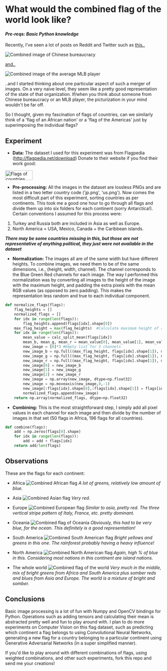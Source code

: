 # What would the combined flag of the world look like?

#### _Pre-reqs: Basic Python knowledge_

Recently, I've seen a lot of posts on Reddit and Twitter such as [this..](https://www.reddit.com/r/dataisbeautiful/comments/7815w6/the_average_face_of_chinese_bureacracy_oc/)

![Combined image of Chinese bureaucracy](/images/bureaucracy.png "Combined image of Chinese bureaucracy")

[and..](https://www.reddit.com/r/dataisbeautiful/comments/77m3hh/combined_faces_of_top_1800_mlb_major_league/)

![Combined image of the average MLB player](/images/mlb.png "Combined image of the average MLB player")


..and I started thinking about one particular aspect of such a merger of images. On a very naive level, they seem like a pretty good representation of the state of that organization. If/when you think about someone from Chinese bureaucracy or an MLB player, the picturization in your mind wouldn't be far off.

So I thought, given my fascination of flags of countries, can we similarly think of a 'flag of an African nation' or a 'flag of the Americas' just by superimposing the individual flags?

## Experiment

- __Data:__
The dataset I used for this experiment was from Flagpedia (http://flagpedia.net/download) Donate to their website if you find their work good:

<a href="http://flagpedia.net/"><img alt="Flags of countries" src="http://flagpedia.net/ico.gif" width="88" height="31" /></a>

- __Pre-processing:__
All the images in the dataset are lossless PNGs and are listed in a two letter country code ('jp.png', 'us.png'). Now comes the most difficult part of this experiment, sorting countries as per continents. This took me a good one hour to go through all flags and divide them up into six folders for each continent (sorry Antarctica!). Certain conventions I assumed for this process were:
1. Turkey and Russia both are included in Asia as well as Europe.
2. North America = USA, Mexico, Canada + the Caribbean islands.

**_There may be some countries missing in this, but those are not representative of anything political, they just were not available in the dataset_**

- __Normalization:__
The images all are of the same width but have different heights. To combine images, we need them to be of the same dimensions, i.e., (height, width, channel). The channel corresponds to the Blue Green Red channels for each image. The way I performed this normalization was by converting all images to the height of the image with the maximum height, and padding the extra pixels with the mean RGB values (as opposed to zero padding). This makes the representation less random and true to each individual component.

```python
def normalize_flags(flags):
    flag_heights = []
    normalized_flags = []
    for idx in range(len(flags)):
        flag_heights.append(flags[idx].shape[0])
    max_flag_height = max(flag_heights)  #Calculate maximum height of all flags
    for idx in range(len(flags)):
        mean_value = calc_split_mean(flags[idx])
        mean_b, mean_g, mean_r = mean_value[0], mean_value[1], mean_value[2]
        new_image = [0]*3 #Empty list for 3 channels
        new_image_b = np.full((max_flag_height, flags[idx].shape[1]), mean_b)
        new_image_g = np.full((max_flag_height, flags[idx].shape[1]), mean_g)
        new_image_r = np.full((max_flag_height, flags[idx].shape[1]), mean_r)
        new_image[0] = new_image_b
        new_image[1] = new_image_g
        new_image[2] = new_image_r
        new_image = np.array(new_image, dtype=np.float32)
        new_image = np.moveaxis(new_image,0,-1)
        new_image[:flags[idx].shape[0],:flags[idx].shape[1]] = flags[idx]
        normalized_flags.append(new_image)
    return np.array(normalized_flags, dtype=np.float32)
```


- __Combining:__
This is the most straightforward step, I simply add all pixel values in each channel for each image and then divide by the number of images in that set (50 flags in Africa, 196 flags for all countries).

```python
def combine(flags):
    add = np.zeros(flags[0].shape)
    for idx in range(len(flags)):
        add = add + flags[idx]
    return add/len(flags)
```

## Observations

These are the flags for each continent:

- Africa
![Combined African flag](/images/africa.png "Combined African flag")
*A lot of greens, relatively low amount of blue.*


- Asia
![Combined Asian flag](/images/asia.png "Combined Asian flag")
*Very red.*

- Europe
![Combined European flag](/images/europe.png "Combined European flag")
*Similar to asia, pretty red. The three vertical stripe pattern of Italy, France, etc. pretty dominant.*


- Oceania
![Combined flag of Oceania](/images/oceania.png "Combined flag of Oceania")
*Obviously, this had to be very blue, for the ocean. This definitely is a good representation!*

- South America
![Combined South American flag](/images/south_america.png "Combined South American flag")
*Bright yellows and greens in this one. The rainforest probably having a heavy influence!*


- North America
![Combined North American flag](/images/north_america.png "Combined North American flag")
*Again, high % of blue in this. Considering most nations in this continent are island nations.*

- The whole world
![Combined flag of the world](/images/world.png "Combined flag of the world")
*Very much in the middle, mix of bright greens from Africa and South America plus somber reds and blues from Asia and Europe. The world is a mixture of bright and somber.*


## Conclusions

Basic image processing is a lot of fun with Numpy and OpenCV bindings for Python. Operations such as adding tensors and calculating their mean is abstracted pretty well and fun to play around with. I plan to do more experiments on Computer Vision on this flag dataset, such as predicting which continent a flag belongs to using Convolutional Neural Networks, generating a new flag for a country belonging to a particular continent using Generative Adversarial Networks (in a super simplified manner).  

If you'd like to play around with different combinations of flags, using weighted combinations, and other such experiments, fork this repo and send me your creations!
